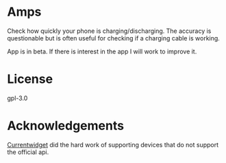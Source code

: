 # Amps

Check how quickly your phone is charging/discharging. The accuracy is questionable but is often useful for checking if a charging cable is working.

App is in beta. If there is interest in the app I will work to improve it.

# License

gpl-3.0

# Acknowledgements

[Currentwidget](https://github.com/rmanor/currentwidget) did the hard work of supporting devices that do not support the official api.
